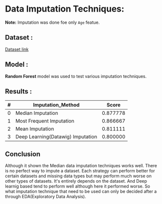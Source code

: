 
# Data Imputation Techniques:

**Note:** Imputation was done foe only `Age` featue.
## Dataset : 
  [Dataset link](https://www.kaggle.com/c/titanic) 
  
  
## Model :

   **Random Forest** model was used to test various imputation techniques.

## Results :


| # | Imputation_Method |Score |
| - | - | - |
| 0 | Median Imputation |  0.877778
| 1 | Most Frequent Imputation |  0.866667
| 2 | Mean Imputation |  0.811111 
| 3 | Deep Learning(Datawig) Imputation |  0.800000

## Conclusion

Although it shown the Median data imputation techniques works well.  There is no perfect way to impute a dataset. Each strategy can perform better for certain datasets and missing data types but may perform much worse on other types of datasets. It's entirely depends on the dataset. And Deep learnig based tend to perform well although here it performed worse. So what imputation technique that need to be used can only be decided after a through EDA(Exploratory Data Analysis).
